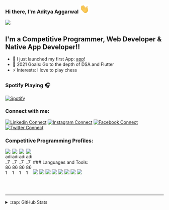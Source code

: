 ### Hi there, I'm Aditya Aggarwal <img src="https://raw.githubusercontent.com/ABSphreak/ABSphreak/master/gifs/Hi.gif" width="30px">


![](https://komarev.com/ghpvc/?username=aditya-786&color=blue)

<!-- [![Linkedin Connect](https://img.shields.io/badge/LinkedIn-0077B5?style=for-the-badge&logo=linkedin&logoColor=white)](https://www.linkedin.com/in/aditya7861/)
 -->
## I'm a Competitive Programmer, Web Developer & Native App Developer!!

- 🔭 I just launched my first App: [app]!
- 🥅 2021 Goals: Go to the depth of DSA and Flutter
- ⚡ Interests: I love to play chess 

### Spotify Playing 🎧
[![Spotify](https://aditya-786.vercel.app/api/spotify)](https://open.spotify.com/user/aditya-786)




### Connect with me:

[![Linkedin Connect](https://img.shields.io/badge/LinkedIn-0077B5?style=for-the-badge&logo=linkedin&logoColor=white)](https://www.linkedin.com/in/aditya7861/)
[![Instagram Connect](https://img.shields.io/badge/Instagram-E4405F?style=for-the-badge&logo=instagram&logoColor=white)](https://www.instagram.com/_adi.786/)
[![Facebook Connect](https://img.shields.io/badge/Facebook-1877F2?style=for-the-badge&logo=facebook&logoColor=white)](https://www.facebook.com/adi7861)
[![Twitter Connect](https://img.shields.io/badge/Twitter-1DA1F2?style=for-the-badge&logo=twitter&logoColor=white
)](https://twitter.com/adi_7861)
<br />

### Competitive Programming Profiles:
[<img align="left" alt="adi_7861" width="22px" src="https://www.codechef.com/sites/default/files/uploads/pictures/811b20a47eac52b10c90ab82e0628e21.png" />][codechef]
[<img align="left" alt="adi_7861" width="22px" src="https://4.bp.blogspot.com/-XDhgx0rKXZs/XIFWwjkQFSI/AAAAAAAAE80/BZomz5pCmF0FyiqEXqFBcYWOx98noEB_wCPcBGAYYCw/w1200-h630-p-k-no-nu/codeforces.png" />][codeforces]
[<img align="left" alt="adi_7861" width="22px" src="https://upload.wikimedia.org/wikipedia/commons/4/40/HackerRank_Icon-1000px.png" />][hackerrank]
[<img align="left" alt="adi_7861" width="22px" src="https://www.stopstalk.com/static/images/stopstalk-logo.png" />][stopstalk]

<br/>
<br/>
### Languages and Tools:



<img src = 'https://i.pinimg.com/originals/f1/ea/a7/f1eaa7278f64e27128e062a3de918265.png' width='45'/>    <img src = 'https://github.com/MarikIshtar007/MarikIshtar007/blob/master/images/flutter-logo.svg' width='30'/>    <img src = 'https://cdn4.iconfinder.com/data/icons/google-i-o-2016/512/google_firebase-2-512.png' width='30'/>    <img src = 'https://github.com/MarikIshtar007/MarikIshtar007/blob/master/images/cpp.svg' width='30'/>    <img src = 'https://github.com/MarikIshtar007/MarikIshtar007/blob/master/images/html.svg' width='30'/>    <img src = 'https://github.com/MarikIshtar007/MarikIshtar007/blob/master/images/css.svg' width='30'/>    <img src = 'https://github.com/MarikIshtar007/MarikIshtar007/blob/master/images/js.svg' width='30'/>    <img src = 'https://github.com/MarikIshtar007/MarikIshtar007/blob/master/images/git.svg' width='30'/>
 


<br />
<br />

---

<details>
  <summary>:zap: GitHub Stats</summary>

  <img align="left" alt="Aditya Aggarwal GitHub Stats" src="https://github-readme-stats.codestackr.vercel.app/api?username=aditya-786&show_icons=true&hide_border=true" />

</details>

[codechef]: https://www.codechef.com/users/adi_7861
[codeforces]: https://codeforces.com/profile/Adi_7861
[hackerrank]: https://codeforces.com/profile/Adi_7861
[stopstalk]: https://www.stopstalk.com/user/profile/adi_7861
[app]: https://www.amazon.com/dp/B08SWTWY1H/ref=apps_sf_sta
